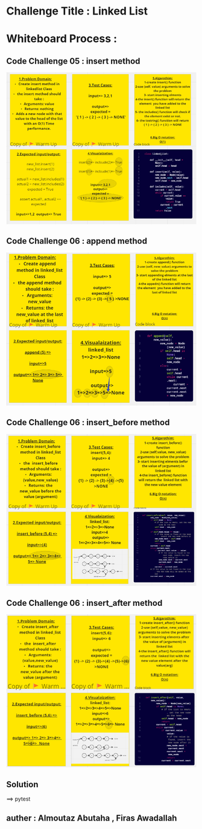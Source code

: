 # Challenge Title : Linked List


# Whiteboard Process :

## Code Challenge 05 : insert method
![linked-list](./Code%205.1.png)
## Code Challenge 06 : append method
![append](./append.png)
## Code Challenge 06 : insert_before method
![insert_before](./code6_Insert_befor.png)
## Code Challenge 06 : insert_after method
![insert_after](./code6_insert_after.png)
## Solution
==> pytest

## auther : Almoutaz Abutaha , Firas Awadallah